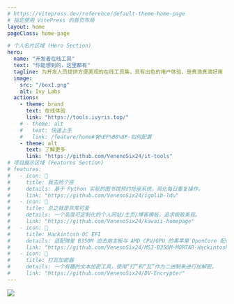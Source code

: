 ```yaml
---
# https://vitepress.dev/reference/default-theme-home-page
# 指定使用 VitePress 的首页布局
layout: home
pageClass: home-page

# 个人名片区域 (Hero Section)
hero:
  name: "开发者在线工具"
  text: "你能想到的，这里都有"
  tagline: 为开发人员提供方便美观的在线工具集，具有出色的用户体验，是真滴真滴好用
  image:
    src: "/box1.png"
    alt: Ivy Labs
  actions:
    - theme: brand
      text: 在线体验
      link: "https://tools.ivyris.top/"
    # - theme: alt
    #   text: 快速上手
    #   link: /feature/home#🛠%EF%B8%8F-如何配置
    - theme: alt
      text: 了解更多
      link: "https://github.com/VenenoSix24/it-tools"
# 项目展示区域 (Features Section)
# features:
#   - icon: 🤖
#     title: 我去抢个座
#     details: 基于 Python 实现的图书馆预约抢座系统，简化每日重复操作。
#     link: "https://github.com/VenenoSix24/igolib-ldu"
#   - icon: 🌸
#     title: 总之就是非常可爱
#     details: 一个高度可定制化的个人网站/主页/博客模板，追求极致美观。
#     link: "https://github.com/VenenoSix24/kawaii-homepage"
#   - icon: 🍎
#     title: Hackintosh OC EFI
#     details: 适配微星 B350M 迫击炮主板与 AMD CPU/GPU 的黑苹果 OpenCore 配置。
#     link: "https://github.com/VenenoSix24/MSI-B350M-MORTAR-Hackintosh-OpenCore-EFI"
#   - icon: 🎲
#     title: 打瓦加密器
#     details: 一个有趣的文本加密工具，使用“打”和“瓦”作为二进制来进行加解密。
#     link: "https://github.com/VenenoSix24/DV-Encrypter"
---
```


![](https://s2.loli.net/2025/08/22/nUJ7WHcNPp54E1i.jpg)
